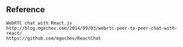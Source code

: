#

## Reference
    WebRTC chat with React.js
    http://blog.mgechev.com/2014/09/03/webrtc-peer-to-peer-chat-with-react/
    https://github.com/mgechev/ReactChat
    